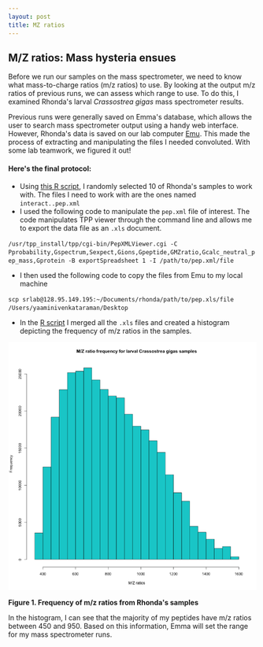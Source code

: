 ```yaml
---
layout: post
title: MZ ratios
---
```


## M/Z ratios: Mass hysteria ensues

Before we run our samples on the mass spectrometer, we need to know what mass-to-charge ratios (m/z ratios) to use. By looking at the output m/z ratios of previous runs, we can assess which range to use. To do this, I examined Rhonda's larval *Crassostrea gigas* mass spectrometer results.

Previous runs were generally saved on Emma's database, which allows the user to search mass spectrometer output using a handy web interface. However, Rhonda's data is saved on our lab computer [Emu](https://github.com/sr320/LabDocs/wiki/Lab-Software#computer-emu). This made the process of extracting and manipulating the files I needed convoluted. With some lab teamwork, we figured it out!

#### **Here's the final protocol**:

- Using [this R script](https://github.com/RobertsLab/project-oyster-oa/blob/master/analyses/DNR_MZratios_Larval_Samples_20170118/MZratios-larval-samples.R), I randomly selected 10 of Rhonda's samples to work with. The files I need to work with are the ones named `interact..pep.xml`
- I used the following code to manipulate the `pep.xml` file of interest. The code manipulates TPP viewer through the command line and allows me to export the data file as an `.xls` document.

 `/usr/tpp_install/tpp/cgi-bin/PepXMLViewer.cgi -C Pprobability,Gspectrum,Sexpect,Gions,Gpeptide,GMZratio,Gcalc_neutral_pep_mass,Gprotein -B exportSpreadsheet 1 -I /path/to/pep.xml/file`
 
- I then used the following code to copy the files from Emu to my local machine

 `scp srlab@128.95.149.195:~/Documents/rhonda/path/to/pep.xls/file /Users/yaaminivenkataraman/Desktop`
 
- In the [R script](https://github.com/RobertsLab/project-oyster-oa/blob/master/analyses/DNR_MZratios_Larval_Samples_20170118/MZratios-larval-samples.R) I merged all the `.xls` files and created a histogram depicting the frequency of m/z ratios in the samples.

![histogram](https://raw.githubusercontent.com/RobertsLab/project-oyster-oa/master/analyses/DNR_MZratios_Larval_Samples_20170118/MZratios-larval-samples-histogram.png)

**Figure 1. Frequency of m/z ratios from Rhonda's samples**

In the histogram, I can see that the majority of my peptides have m/z ratios between 450 and 950. Based on this information, Emma will set the range for my mass spectrometer runs.
